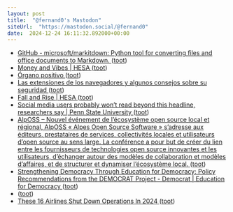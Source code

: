 ```yaml
---
layout: post
title:  "@fernand0's Mastodon"
siteUrl:  "https://mastodon.social/@fernand0"
date:  2024-12-24 16:11:32.892000+00:00
---
```

*  [GitHub - microsoft/markitdown: Python tool for converting files and office documents to Markdown. ](https://github.com/microsoft/markitdow) ([toot](https://mastodon.social/@fernand0/113708675425295452))
*  [Money and Vibes \| HESA ](https://higheredstrategy.com/money-and-vibes) ([toot](https://mastodon.social/@fernand0/113708593412821372))
*  [Órgano positivo ](https://www.flickr.com/photos/fernand0/54205652554) ([toot](https://mastodon.social/@fernand0/113708538945152555))
*  [Las extensiones de los navegadores y algunos consejos sobre su seguridad ](http://fernand0.github.io//ataques-extensiones-navegador) ([toot](https://mastodon.social/@fernand0/113707784792834901))
*  [Fall and Rise \| HESA ](https://higheredstrategy.com/fall-and-rise) ([toot](https://mastodon.social/@fernand0/113707755408828409))
*  [Social media users probably won’t read beyond this headline, researchers say \| Penn State University ](https://www.psu.edu/news/research/story/social-media-users-probably-wont-read-beyond-headline-researchers-sa) ([toot](https://mastodon.social/@fernand0/113707571047783095))
*  [AlpOSS – Nouvel événement de l’écosystème open source local et régional, AlpOSS « Alpes Open Source Software » s’adresse aux éditeurs, prestataires de services, collectivités locales et utilisateurs d’open source au sens large. La conférence a pour but de créer du lien entre les fournisseurs de technologies open source innovantes et les utilisateurs, d’échanger autour des modèles de collaboration et modèles d’affaires, et de structurer et dynamiser l’écosystème local. ](https://alposs.fr) ([toot](https://mastodon.social/@fernand0/113707245922920596))
*  [Strengthening Democracy Through Education for Democracy: Policy Recommendations from the DEMOCRAT Project - Democrat \| Education for Democracy ](https://democrat-horizon.eu/education-for-democracy-policy-recommendations) ([toot](https://mastodon.social/@fernand0/113707181715505668))
*  [ ](https://mastodon.social/@Canalbaobab) ([toot](https://mastodon.social/@fernand0/113706739375254048))
*  [These 16 Airlines Shut Down Operations In 2024 ](https://www.gatechecked.com/airlines-shut-down-operations-2024-986) ([toot](https://mastodon.social/@fernand0/113706142272062911))
